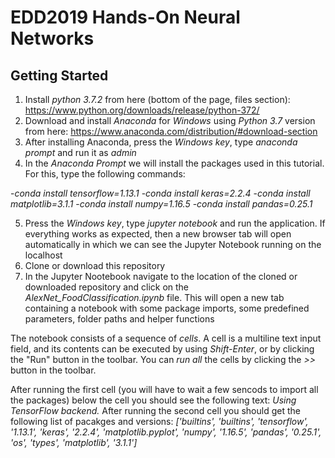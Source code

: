 # EDD2019 Hands-On Neural Networks

## Getting Started

1. Install *python 3.7.2* from here (bottom of the page, files section): https://www.python.org/downloads/release/python-372/
2. Download and install *Anaconda* for *Windows* using *Python 3.7* version from here: https://www.anaconda.com/distribution/#download-section
3. After installing Anaconda, press the *Windows key*, type *anaconda prompt* and run it as *admin*
4. In the *Anaconda Prompt* we will install the packages used in this tutorial. For this, type the following commands:

  -*conda install tensorflow=1.13.1*
  -*conda install keras=2.2.4*
  -*conda install matplotlib=3.1.1*
  -*conda install numpy=1.16.5*
  -*conda install pandas=0.25.1*
  
5. Press the *Windows key*, type *jupyter notebook* and run the application. If everything works as expected, then a new browser tab will open automatically in which we can see the Jupyter Notebook running on the localhost
6. Clone or download this repository
7. In the Jupyter Nootebook navigate to the location of the cloned or downloaded repository and click on the *AlexNet_FoodClassification.ipynb* file. This will open a new tab containing a notebook with some package imports, some predefined parameters, folder paths and helper functions

The notebook consists of a sequence of *cells*. A cell is a multiline text input field, and its contents can be executed by using *Shift-Enter*, or by clicking the "Run" button in the toolbar. You can *run all* the cells by clicking the *>>* button in the toolbar.

After running the first cell (you will have to wait a few sencods to import all the packages) below the cell you should see the following text: *Using TensorFlow backend.*
After running the second cell you should get the following list of pacakges and versions:
           *['builtins',
           'builtins',
           'tensorflow',
           '1.13.1',
           'keras',
           '2.2.4',
           'matplotlib.pyplot',
           'numpy',
           '1.16.5',
           'pandas',
           '0.25.1',
           'os',
           'types',
           'matplotlib',
           '3.1.1']*
           
